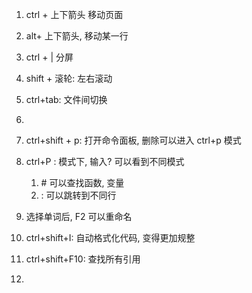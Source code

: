 

1. ctrl + 上下箭头 移动页面
2. alt+ 上下箭头, 移动某一行
3. ctrl + | 分屏
4. shift + 滚轮: 左右滚动
5. ctrl+tab: 文件间切换
6. 



1. ctrl+shift + p:  打开命令面板, 删除可以进入 ctrl+p 模式
2. ctrl+P : 模式下, 输入? 可以看到不同模式
   1. \# 可以查找函数, 变量
   2.  : 可以跳转到不同行 



1. 选择单词后, F2 可以重命名
2. ctrl+shift+I: 自动格式化代码, 变得更加规整
3. ctrl+shift+F10: 查找所有引用
4. 